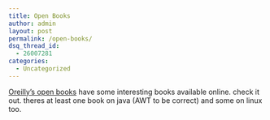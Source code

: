```yaml
---
title: Open Books
author: admin
layout: post
permalink: /open-books/
dsq_thread_id:
  - 26007281
categories:
  - Uncategorized
---
```

[Oreilly&#8217;s open books][1] have some interesting books available online. check it out. theres at least one book on java (AWT to be correct) and some on linux too.

 [1]: http://oreilly.com/openbook/